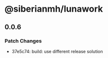 # @siberianmh/lunawork

## 0.0.6

### Patch Changes

- 37e5c74: build: use different release solution
